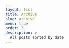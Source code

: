 ```yaml
---
layout: list
title: Archive
slug: archive
menu: true
order: 3
description: >
  All posts sorted by date
---
```

